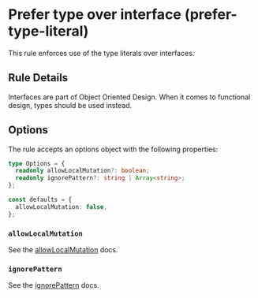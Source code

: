 # Prefer type over interface (prefer-type-literal)

This rule enforces use of the type literals over interfaces.

## Rule Details

Interfaces are part of Object Oriented Design. When it comes to functional design, types should be used instead.

## Options

The rule accepts an options object with the following properties:

```ts
type Options = {
  readonly allowLocalMutation?: boolean;
  readonly ignorePattern?: string | Array<string>;
};

const defaults = {
  allowLocalMutation: false,
};
```

### `allowLocalMutation`

See the [allowLocalMutation](./options/allow-local-mutation.md) docs.

### `ignorePattern`

See the [ignorePattern](./options/ignore-pattern.md) docs.
